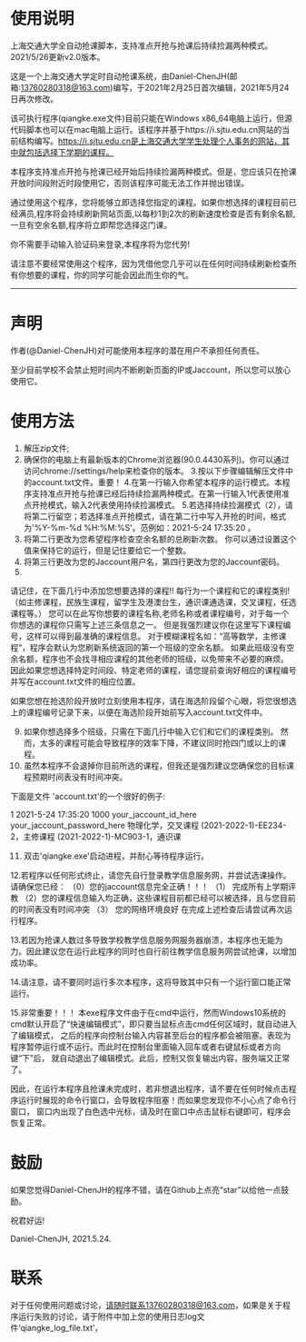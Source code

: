 # 使用说明

上海交通大学全自动抢课脚本，支持准点开抢与抢课后持续捡漏两种模式。2021/5/26更新v2.0版本。

这是一个上海交通大学定时自动抢课系统，由Daniel-ChenJH(邮箱:13760280318@163.com)编写，于2021年2月25日首次编辑，2021年5月24日再次修改。

该可执行程序(qiangke.exe文件)目前只能在Windows x86_64电脑上运行，但源代码脚本也可以在mac电脑上运行。该程序并基于https://i.sjtu.edu.cn网站的当前结构编写。https://i.sjtu.edu.cn是上海交通大学学生处理个人事务的网站，其中就包括选择下学期的课程。

本程序支持准点开抢与抢课已经开始后持续捡漏两种模式。但是，您应该只在抢课开放时间段附近时段使用它，否则该程序可能无法工作并抛出错误。

通过使用这个程序，您将能够立即选择您指定的课程。如果你想选择的课程目前已经满员,程序将会持续刷新网站页面,以每秒1到2次的刷新速度检查是否有剩余名额,一旦有空余名额,程序将立即帮您选择这门课。

你不需要手动输入验证码来登录,本程序将为您代劳!

请注意不要经常使用这个程序，因为凭借他您几乎可以在任何时间持续刷新检查所有你想要的课程，你的同学可能会因此而生你的气。

---

# 声明

作者(@Daniel-ChenJH)对可能使用本程序的潜在用户不承担任何责任。

至少目前学校不会禁止短时间内不断刷新页面的IP或Jaccount，所以您可以放心使用它。


# 使用方法

1. 解压zip文件;
2. 确保你的电脑上有最新版本的Chrome浏览器(90.0.4430系列)。你可以通过访问chrome://settings/help来检查你的版本。
   3.按以下步骤编辑解压文件中的account.txt文件。重要！
   4.在第一行输入你希望本程序的运行模式。本程序支持准点开抢与抢课已经后持续捡漏两种模式。在第一行输入1代表使用准点开抢模式，输入2代表使用持续捡漏模式。
   5.若选择持续捡漏模式（2），请将第二行留空；若选择准点开抢模式，请在第二行中写入开抢的时间，格式为'%Y-%m-%d %H:%M:%S'。范例如：2021-5-24 17:35:20 。
3. 将第二行更改为您希望程序检查空余名额的总刷新次数。
   你可以通过设置这个值来保持它的运行，但是记住要给它一个整数。
4. 将第三行更改为您的Jaccount用户名，第四行更改为您的Jaccount密码。
5.

请记住，在下面几行中添加您想要选择的课程!!
每行为一个课程和它的课程类别!（如主修课程，民族生课程，留学生及港澳台生，通识课通选课，交叉课程，任选课程等。）
您可以在此写你想要的课程名称,老师名称或者课程编号，对于每一个你想选的课程你只需写上述三条信息之一。
但是我强烈建议你在这里写下课程编号，这样可以得到最准确的课程信息。
对于模糊课程名如：“高等数学，主修课程“，程序会默认为您刷新系统返回的第一个班级的空余名额。
如果此班级没有空余名额，程序也不会找寻相应课程的其他老师的班级，以免带来不必要的麻烦。
因此如果您想选择特定时间段、特定老师的课程，请您提前查询好相应的课程编号并写在account.txt文件的相应位置。

如果您想在抢选阶段开放时立刻使用本程序，请在海选阶段留个心眼，将您很想选上的课程编号记录下来，以便在海选阶段开始前写入account.txt文件中。

9. 如果你想选择多个班级，只需在下面几行中输入它们和它们的课程类别。
   然而，太多的课程可能会导致程序的效率下降，不建议同时抢四门或以上的课程。
10. 虽然本程序不会退掉你目前所选的课程，但我还是强烈建议您确保您的目标课程预期时间表没有时间冲突。

下面是文件 'account.txt'的一个很好的例子:

1
2021-5-24 17:35:20
1000
your_jaccount_id_here
your_jaccount_password_here
物理化学，交叉课程
(2021-2022-1)-EE234-2，主修课程
(2021-2022-1)-MC903-1，通识课

11. 双击'qiangke.exe'启动进程，并耐心等待程序运行。

12.若程序以任何形式终止，请您先自行登录教学信息服务网，并尝试选课操作。请确保您已经：
（0）您的jaccount信息完全正确！！！
（1） 完成所有上学期评教
（2）您的课程信息输入均正确，这些课程目前都已经可以被选择，且与您目前的时间表没有时间冲突
（3） 您的网络环境良好
在完成上述检查后请尝试再次运行程序。

13.若因为抢课人数过多导致学校教学信息服务网服务器崩溃，本程序也无能为力。因此建议您在运行此程序的同时也自行前往教学信息服务网尝试抢课，以增加成功率。

14.请注意，请不要同时运行多次本程序，这将导致其中只有一个运行窗口能正常运行。

15.非常重要！！！
本exe程序文件由于在cmd中运行，然而Windows10系统的cmd默认开启了“快速编辑模式”，即只要当鼠标点击cmd任何区域时，就自动进入了编辑模式，
之后的程序向控制台输入内容甚至后台的程序都会被阻塞。表现为程序暂停运行或不运行。而此时在控制台里面输入回车或者右键鼠标或者方向键“下”后，
就自动退出了编辑模式。此后，控制又恢复输出内容，服务端又正常了。

因此，在运行本程序且抢课未完成时，若非想退出程序，请不要在任何时候点击程序运行时展现的命令行窗口，会导致程序阻塞！而如果您发现你不小心点了命令行窗口，
窗口内出现了白色选中光标，请及时在窗口中点击鼠标右键即可，程序会恢复正常。

# 鼓励

如果您觉得Daniel-ChenJH的程序不错，请在Github上点亮“star”以给他一点鼓励。

祝君好运!

Daniel-ChenJH,
2021.5.24.


# 联系

对于任何使用问题或讨论，请随时联系13760280318@163.com，如果是关于程序运行失败的讨论，请于附件中加上您的使用日志log文件‘qiangke_log_file.txt’，
